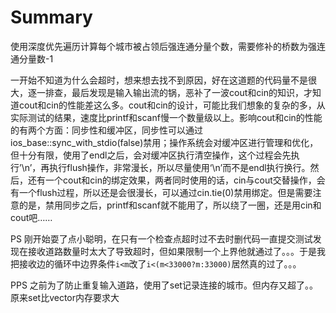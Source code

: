 # Summary
使用深度优先遍历计算每个城市被占领后强连通分量个数，需要修补的桥数为强连通分量数-1  

一开始不知道为什么会超时，想来想去找不到原因，好在这道题的代码量不是很大，逐一排查，最后发现是输入输出流的锅，恶补了一波cout和cin的知识，才知道cout和cin的性能差这么多。cout和cin的设计，可能比我们想象的复杂的多，从实际测试的结果，速度比printf和scanf慢一个数量级以上。影响cout和cin的性能的有两个方面：同步性和缓冲区，同步性可以通过ios_base::sync_with_stdio(false)禁用；操作系统会对缓冲区进行管理和优化，但十分有限，使用了endl之后，会对缓冲区执行清空操作，这个过程会先执行’\n’，再执行flush操作，非常漫长，所以尽量使用‘\n’而不是endl执行换行。然后，还有一个cout和cin的绑定效果，两者同时使用的话，cin与cout交替操作，会有一个flush过程，所以还是会很漫长，可以通过cin.tie(0)禁用绑定。但是需要注意的是，禁用同步之后，printf和scanf就不能用了，所以绕了一圈，还是用cin和cout吧……

PS 刚开始耍了点小聪明，在只有一个检查点超时过不去时删代码一直提交测试发现在接收道路数量时太大了导致超时，但如果限制一个上界他就通过了。。。于是我把接收边的循环中边界条件`i<m`改了`i<(m<33000?m:33000)`居然真的过了。。。  

PPS 之前为了防止重复输入道路，使用了set记录连接的城市。但内存又超了。。原来set比vector内存要求大